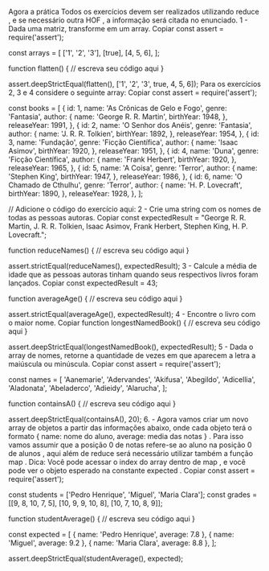 Agora a prática
Todos os exercícios devem ser realizados utilizando reduce , e se necessário outra HOF , a informação será citada no enunciado.
1 - Dada uma matriz, transforme em um array.
Copiar
const assert = require('assert');

const arrays = [
  ['1', '2', '3'],
  [true],
  [4, 5, 6],
];

function flatten() {
  // escreva seu código aqui
}

assert.deepStrictEqual(flatten(), ['1', '2', '3', true, 4, 5, 6]);
Para os exercícios 2, 3 e 4 considere o seguinte array:
Copiar
const assert = require('assert');

const books = [
  {
    id: 1,
    name: 'As Crônicas de Gelo e Fogo',
    genre: 'Fantasia',
    author: {
      name: 'George R. R. Martin',
      birthYear: 1948,
    },
    releaseYear: 1991,
  },
  {
    id: 2,
    name: 'O Senhor dos Anéis',
    genre: 'Fantasia',
    author: {
      name: 'J. R. R. Tolkien',
      birthYear: 1892,
    },
    releaseYear: 1954,
  },
  {
    id: 3,
    name: 'Fundação',
    genre: 'Ficção Científica',
    author: {
      name: 'Isaac Asimov',
      birthYear: 1920,
    },
    releaseYear: 1951,
  },
  {
    id: 4,
    name: 'Duna',
    genre: 'Ficção Científica',
    author: {
      name: 'Frank Herbert',
      birthYear: 1920,
    },
    releaseYear: 1965,
  },
  {
    id: 5,
    name: 'A Coisa',
    genre: 'Terror',
    author: {
      name: 'Stephen King',
      birthYear: 1947,
    },
    releaseYear: 1986,
  },
  {
    id: 6,
    name: 'O Chamado de Cthulhu',
    genre: 'Terror',
    author: {
      name: 'H. P. Lovecraft',
      birthYear: 1890,
    },
    releaseYear: 1928,
  },
];

// Adicione o código do exercício aqui:
2 - Crie uma string com os nomes de todas as pessoas autoras.
Copiar
const expectedResult = "George R. R. Martin, J. R. R. Tolkien, Isaac Asimov, Frank Herbert, Stephen King, H. P. Lovecraft.";

function reduceNames() {
  // escreva seu código aqui
}

assert.strictEqual(reduceNames(), expectedResult);
3 - Calcule a média de idade que as pessoas autoras tinham quando seus respectivos livros foram lançados.
Copiar
const expectedResult = 43;

function averageAge() {
  // escreva seu código aqui
}

assert.strictEqual(averageAge(), expectedResult);
4 - Encontre o livro com o maior nome.
Copiar
function longestNamedBook() {
  // escreva seu código aqui
}

assert.deepStrictEqual(longestNamedBook(), expectedResult);
5 - Dada o array de nomes, retorne a quantidade de vezes em que aparecem a letra a maiúscula ou minúscula.
Copiar
const assert = require('assert');

const names = [
  'Aanemarie', 'Adervandes', 'Akifusa',
  'Abegildo', 'Adicellia', 'Aladonata',
  'Abeladerco', 'Adieidy', 'Alarucha',
];

function containsA() {
  // escreva seu código aqui
}

assert.deepStrictEqual(containsA(), 20);
6. - Agora vamos criar um novo array de objetos a partir das informações abaixo, onde cada objeto terá o formato { name: nome do aluno, average: media das notas } . Para isso vamos assumir que a posição 0 de notas refere-se ao aluno na posição 0 de alunos , aqui além de reduce será necessário utilizar também a função map . Dica: Você pode acessar o index do array dentro de map , e você pode ver o objeto esperado na constante expected .
Copiar
const assert = require('assert');

const students = ['Pedro Henrique', 'Miguel', 'Maria Clara'];
const grades = [[9, 8, 10, 7, 5], [10, 9, 9, 10, 8], [10, 7, 10, 8, 9]];

function studentAverage() {
  // escreva seu código aqui
}

const expected = [
  { name: 'Pedro Henrique', average: 7.8 },
  { name: 'Miguel', average: 9.2 },
  { name: 'Maria Clara', average: 8.8 },
];

assert.deepStrictEqual(studentAverage(), expected);